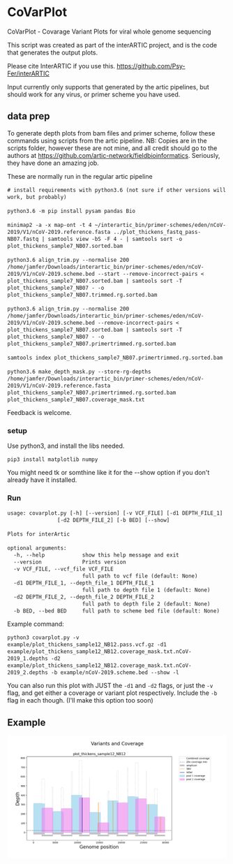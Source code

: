 # CoVarPlot

CoVarPlot - Covarage Variant Plots for viral whole genome sequencing

This script was created as part of the interARTIC project, and is the code that generates the output plots.

Please cite InterARTIC if you use this. https://github.com/Psy-Fer/interARTIC

Input currently only supports that generated by the artic pipelines, but should work for any virus, or primer scheme you have used.


## data prep
To generate depth plots from bam files and primer scheme, follow these commands using scripts from the artic pipeline.
NB: Copies are in the scripts folder, however these are not mine, and all credit should go to the authors at https://github.com/artic-network/fieldbioinformatics. Seriously, they have done an amazing job.

These are normally run in the regular artic pipeline


```
# install requirements with python3.6 (not sure if other versions will work, but probably)

python3.6 -m pip install pysam pandas Bio

minimap2 -a -x map-ont -t 4 ~/interartic_bin/primer-schemes/eden/nCoV-2019/V1/nCoV-2019.reference.fasta ../plot_thickens_fastq_pass-NB07.fastq | samtools view -bS -F 4 - | samtools sort -o plot_thickens_sample7_NB07.sorted.bam

python3.6 align_trim.py --normalise 200 /home/jamfer/Downloads/interartic_bin/primer-schemes/eden/nCoV-2019/V1/nCoV-2019.scheme.bed --start --remove-incorrect-pairs < plot_thickens_sample7_NB07.sorted.bam | samtools sort -T plot_thickens_sample7_NB07 - -o plot_thickens_sample7_NB07.trimmed.rg.sorted.bam

python3.6 align_trim.py --normalise 200 /home/jamfer/Downloads/interartic_bin/primer-schemes/eden/nCoV-2019/V1/nCoV-2019.scheme.bed --remove-incorrect-pairs < plot_thickens_sample7_NB07.sorted.bam | samtools sort -T plot_thickens_sample7_NB07 - -o plot_thickens_sample7_NB07.primertrimmed.rg.sorted.bam

samtools index plot_thickens_sample7_NB07.primertrimmed.rg.sorted.bam

python3.6 make_depth_mask.py --store-rg-depths /home/jamfer/Downloads/interartic_bin/primer-schemes/eden/nCoV-2019/V1/nCoV-2019.reference.fasta plot_thickens_sample7_NB07.primertrimmed.rg.sorted.bam plot_thickens_sample7_NB07.coverage_mask.txt

```


Feedback is welcome.

### setup

Use python3, and install the libs needed.

    pip3 install matplotlib numpy

You might need tk or somthine like it for the --show option if you don't already have it installed.

### Run


    usage: covarplot.py [-h] [--version] [-v VCF_FILE] [-d1 DEPTH_FILE_1]
                    [-d2 DEPTH_FILE_2] [-b BED] [--show]

    Plots for interArtic

    optional arguments:
      -h, --help            show this help message and exit
      --version             Prints version
      -v VCF_FILE, --vcf_file VCF_FILE
                            full path to vcf file (default: None)
      -d1 DEPTH_FILE_1, --depth_file_1 DEPTH_FILE_1
                            full path to depth file 1 (default: None)
      -d2 DEPTH_FILE_2, --depth_file_2 DEPTH_FILE_2
                            full path to depth file 2 (default: None)
      -b BED, --bed BED     full path to scheme bed file (default: None)


Example command:

    python3 covarplot.py -v example/plot_thickens_sample12_NB12.pass.vcf.gz -d1 example/plot_thickens_sample12_NB12.coverage_mask.txt.nCoV-2019_1.depths -d2 example/plot_thickens_sample12_NB12.coverage_mask.txt.nCoV-2019_2.depths -b example/nCoV-2019.scheme.bed --show -l


You can also run this plot with JUST the `-d1` and `-d2` flags, or just the `-v` flag, and get either a coverage or variant plot respectively. Include the `-b` flag in each though. (I'll make this option too soon)

## Example

<img src="img/Figure_1.png" >
